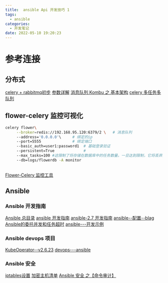```yaml
---
title:  ansible Api 开发技巧 1
tags:
  - ansible
categories:
  - 开发笔记 
date: 2022-05-10 19:20:23
---
```


# 参考连接
##  分布式
[celery + rabbitmq初步](https://cloud.tencent.com/developer/article/1444974)
[参数详解](https://www.cnblogs.com/traditional/p/11788756.html)
[消息队列 Kombu 之 基本架构](https://www.1024sou.com/article/1386.html)
[celery 多任务多队列](https://blog.51cto.com/u_14246112/3142160)

## flower-celery 监控可视化
```bash
celery flower\
     --broker=redis://192.168.95.120:6379/2 \   # 消息队列
     --address='0.0.0.0'\     # 绑定的ip 
     --port=5555              # 绑定端口
     --basic_auth=user1:password1  # 基础登录验证
     --persistent=True             # 
     --max_tasks=100 #这限制了将存储在数据库中的任务数量。一旦达到限制，它将丢弃旧任务。
     --db=logs/flowerdb -A monitor
     
```
[Flower-Celery 监控工具](https://flower-docs-cn.readthedocs.io/zh/latest/)
## Ansible

### Ansible 开发指南
[Ansible 总目录](https://lework.github.io/category/#Ansible)
[ansible 开发指南](https://docs.ansible.com/ansible/latest/dev_guide/index.html)
[ansible-2.7 开发指南](https://docs.ansible.com/ansible/2.7/dev_guide/index.html)
[ansible--配置--blag](http://bb.chaofml.cn/blog/2022/03/11/python/ansible/)
[Ansible的委托并发和任务超时](https://www.cnblogs.com/v394435982/p/5180933.html)
[ansible---开发示例](http://blog.65535.fun/article/2020/7/9/100.html)

### Ansible devops 项目
[KubeOperator--v2.6.23](https://github.com/KubeOperator/KubeOperator/releases/tag/v2.6.23)
[devops---ansible](https://github.com/leffss/devops/blob/master/util/ansible_api_test.py)

### Ansible 安全
[iptables设置](https://lework.github.io/2017/07/08/Ansible-an-quan-zhi-iptables-she-zhi/)
[加密主机清单](https://lework.github.io/2017/07/08/Ansible-an-quan-zhi-jia-mi-zhu-ji-qing-dan/)
[Ansible 安全 之【命令审计】](https://lework.github.io/2017/07/08/Ansible-an-quan-zhi-ming-ling-shen-ji/)

